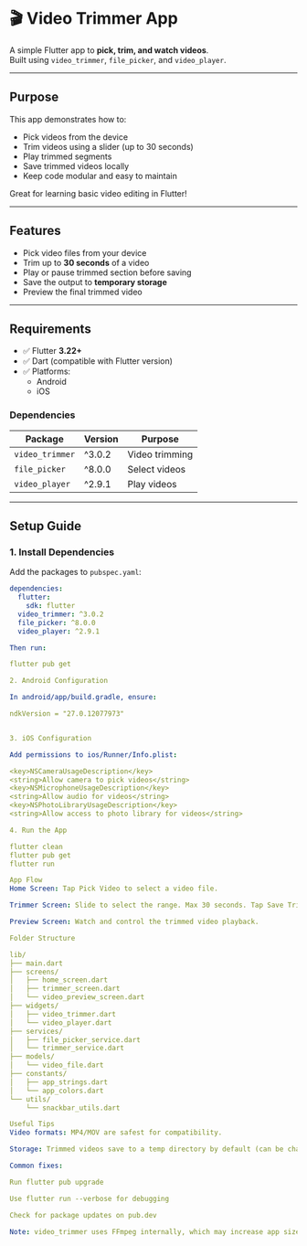 # 🎬 Video Trimmer App

A simple Flutter app to **pick, trim, and watch videos**.  
Built using `video_trimmer`, `file_picker`, and `video_player`.

---

## Purpose

This app demonstrates how to:

- Pick videos from the device
- Trim videos using a slider (up to 30 seconds)
- Play trimmed segments
- Save trimmed videos locally
- Keep code modular and easy to maintain

Great for learning basic video editing in Flutter!

---

## Features

- Pick video files from your device
- Trim up to **30 seconds** of a video
- Play or pause trimmed section before saving
- Save the output to **temporary storage**
- Preview the final trimmed video

---

## Requirements

- ✅ Flutter **3.22+**
- ✅ Dart (compatible with Flutter version)
- ✅ Platforms:
  - Android
  - iOS

### Dependencies

| Package         | Version  | Purpose             |
|-----------------|----------|---------------------|
| `video_trimmer` | ^3.0.2   | Video trimming      |
| `file_picker`   | ^8.0.0   | Select videos       |
| `video_player`  | ^2.9.1   | Play videos         |

---

## Setup Guide

### 1. Install Dependencies

Add the packages to `pubspec.yaml`:

```yaml
dependencies:
  flutter:
    sdk: flutter
  video_trimmer: ^3.0.2
  file_picker: ^8.0.0
  video_player: ^2.9.1

Then run:

flutter pub get

2. Android Configuration

In android/app/build.gradle, ensure:

ndkVersion = "27.0.12077973"


3. iOS Configuration

Add permissions to ios/Runner/Info.plist:

<key>NSCameraUsageDescription</key>
<string>Allow camera to pick videos</string>
<key>NSMicrophoneUsageDescription</key>
<string>Allow audio for videos</string>
<key>NSPhotoLibraryUsageDescription</key>
<string>Allow access to photo library for videos</string>

4. Run the App

flutter clean
flutter pub get
flutter run

App Flow
Home Screen: Tap Pick Video to select a video file.

Trimmer Screen: Slide to select the range. Max 30 seconds. Tap Save Trimmed Video.

Preview Screen: Watch and control the trimmed video playback.

Folder Structure

lib/
├── main.dart
├── screens/
│   ├── home_screen.dart
│   ├── trimmer_screen.dart
│   └── video_preview_screen.dart
├── widgets/
│   ├── video_trimmer.dart
│   └── video_player.dart
├── services/
│   ├── file_picker_service.dart
│   └── trimmer_service.dart
├── models/
│   └── video_file.dart
├── constants/
│   ├── app_strings.dart
│   └── app_colors.dart
└── utils/
    └── snackbar_utils.dart

Useful Tips
Video formats: MP4/MOV are safest for compatibility.

Storage: Trimmed videos save to a temp directory by default (can be changed in TrimmerService).

Common fixes:

Run flutter pub upgrade

Use flutter run --verbose for debugging

Check for package updates on pub.dev

Note: video_trimmer uses FFmpeg internally, which may increase app size.

